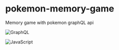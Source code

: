 # pokemon-memory-game
Memory game with pokemon graphQL api

![GraphQL](https://img.shields.io/badge/-GraphQL-E10098?style=for-the-badge&logo=graphql&logoColor=white)

![JavaScript](https://img.shields.io/badge/javascript-%23323330.svg?style=for-the-badge&logo=javascript&logoColor=%23F7DF1E)